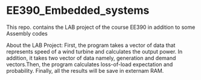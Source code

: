 # EE390_Embedded_systems
This repo. contains the LAB project of the course EE390 in addition to some Assembly codes

About the LAB Project:
First, the program takes a vector of data that represents speed of a wind turbine and calculates the output power. In addition, it takes two vector of data namely, generation and demand vectors.Then, the program calculates loss-of-load expectation and probability. Finally, all the results will be save in externam RAM.
